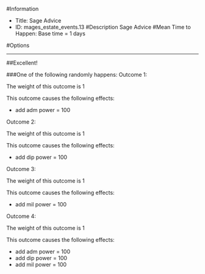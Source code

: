 #Information
 - Title: Sage Advice
 - ID: mages_estate_events.13
#Description
Sage Advice
#Mean Time to Happen:
Base time = 1 days

#Options

___
##Excellent!

###One of the following randomly happens:
Outcome 1:

The weight of this outcome is 1

This outcome causes the following effects:<ul><li>add adm power = 100</li></ul>
Outcome 2:

The weight of this outcome is 1

This outcome causes the following effects:<ul><li>add dip power = 100</li></ul>
Outcome 3:

The weight of this outcome is 1

This outcome causes the following effects:<ul><li>add mil power = 100</li></ul>
Outcome 4:

The weight of this outcome is 1

This outcome causes the following effects:<ul><li>add adm power = 100</li><li>add dip power = 100</li><li>add mil power = 100</li></ul>
